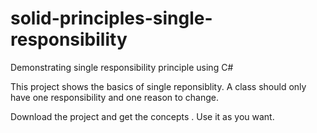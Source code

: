 # solid-principles-single-responsibility
Demonstrating single responsibility principle using C# 

This project shows the basics of single reponsiblity. A class should only have one responsibility and one reason to change.

Download the project and get the concepts . Use it as you want.

